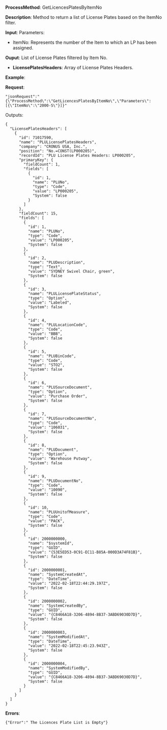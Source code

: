 **ProcessMethod**: GetLicencesPlatesByItemNo

**Description**:
Method to return a list of License Plates based on the ItemNo filter.

**Input**:
Parameters: 
-	ItemNo: Represents the number of the Item to which an LP has been assigned.

**Ouput**: List of License Plates filtered by Item No.

-	**LicensePlatesHeaders**: Array of License Plates Headers.

**Example**:

**Request**:

    "jsonRequest":"{\"ProcessMethod\":\"GetLicencesPlatesByItemNo\",\"Parameters\":[{\"ItemNo\":\"2000-S\"}]}"

Outputs:


```
{
  "LicensePlatesHeaders": [
    {
      "id": 71017590,
      "name": "PLULicensePlatesHeaders",
      "company": "CRONUS USA, Inc.",
      "position": "No.=CONST(LP000205)",
      "recordId": "PLU License Plates Headers: LP000205",
      "primaryKey": {
        "fieldCount": 1,
        "fields": [
          {
            "id": 1,
            "name": "PLUNo",
            "type": "Code",
            "value": "LP000205",
            "System": false
          }
        ]
      },
      "fieldCount": 15,
      "fields": [
        {
          "id": 1,
          "name": "PLUNo",
          "type": "Code",
          "value": "LP000205",
          "System": false
        },
        {
          "id": 2,
          "name": "PLUDescription",
          "type": "Text",
          "value": "SYDNEY Swivel Chair, green",
          "System": false
        },
        {
          "id": 3,
          "name": "PLULicensePlateStatus",
          "type": "Option",
          "value": "Labeled",
          "System": false
        },
        {
          "id": 4,
          "name": "PLULocationCode",
          "type": "Code",
          "value": "BBB",
          "System": false
        },
        {
          "id": 5,
          "name": "PLUBinCode",
          "type": "Code",
          "value": "STO2",
          "System": false
        },
        {
          "id": 6,
          "name": "PLUSourceDocument",
          "type": "Option",
          "value": "Purchase Order",
          "System": false
        },
        {
          "id": 7,
          "name": "PLUSourceDocumentNo",
          "type": "Code",
          "value": "106031",
          "System": false
        },
        {
          "id": 8,
          "name": "PLUDocument",
          "type": "Option",
          "value": "Warehouse Putway",
          "System": false
        },
        {
          "id": 9,
          "name": "PLUDocumentNo",
          "type": "Code",
          "value": "10090",
          "System": false
        },
        {
          "id": 10,
          "name": "PLUUnitofMeasure",
          "type": "Code",
          "value": "PACK",
          "System": false
        },
        {
          "id": 2000000000,
          "name": "$systemId",
          "type": "GUID",
          "value": "{53E5ED53-0C91-EC11-B85A-000D3A74F81B}",
          "System": false
        },
        {
          "id": 2000000001,
          "name": "SystemCreatedAt",
          "type": "DateTime",
          "value": "2022-02-18T22:44:29.197Z",
          "System": false
        },
        {
          "id": 2000000002,
          "name": "SystemCreatedBy",
          "type": "GUID",
          "value": "{C8466A18-3206-4894-8B37-3ABD69030D7D}",
          "System": false
        },
        {
          "id": 2000000003,
          "name": "SystemModifiedAt",
          "type": "DateTime",
          "value": "2022-02-18T22:45:23.943Z",
          "System": false
        },
        {
          "id": 2000000004,
          "name": "SystemModifiedBy",
          "type": "GUID",
          "value": "{C8466A18-3206-4894-8B37-3ABD69030D7D}",
          "System": false
        }
      ]
    }
  ]
}
```


**Errors**:

`{"Error":" The Licences Plate List is Empty"}`

